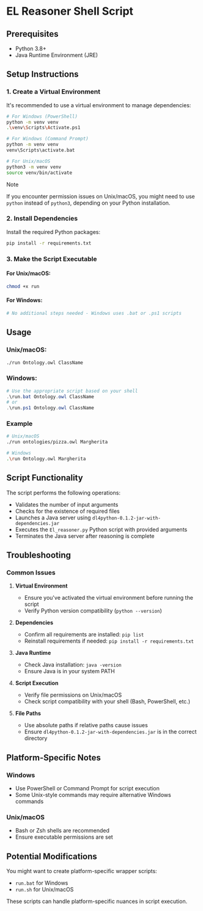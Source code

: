 # EL Reasoner Shell Script

## Prerequisites

- Python 3.8+
- Java Runtime Environment (JRE)

## Setup Instructions

### 1. Create a Virtual Environment

It's recommended to use a virtual environment to manage dependencies:

```bash
# For Windows (PowerShell)
python -m venv venv
.\venv\Scripts\Activate.ps1

# For Windows (Command Prompt)
python -m venv venv
venv\Scripts\activate.bat

# For Unix/macOS
python3 -m venv venv
source venv/bin/activate
```

> [!NOTE]
> If you encounter permission issues on Unix/macOS, you might need to use `python` instead of `python3`, depending on your Python installation.

### 2. Install Dependencies

Install the required Python packages:

```bash
pip install -r requirements.txt
```

### 3. Make the Script Executable

#### For Unix/macOS:

```bash
chmod +x run
```

#### For Windows:

```powershell
# No additional steps needed - Windows uses .bat or .ps1 scripts
```

## Usage

### Unix/macOS:

```bash
./run Ontology.owl ClassName
```

### Windows:

```powershell
# Use the appropriate script based on your shell
.\run.bat Ontology.owl ClassName
# or
.\run.ps1 Ontology.owl ClassName
```

### Example

```bash
# Unix/macOS
./run ontologies/pizza.owl Margherita

# Windows
.\run Ontology.owl Margherita
```

## Script Functionality

The script performs the following operations:

- Validates the number of input arguments
- Checks for the existence of required files
- Launches a Java server using `dl4python-0.1.2-jar-with-dependencies.jar`
- Executes the `El_reasoner.py` Python script with provided arguments
- Terminates the Java server after reasoning is complete

## Troubleshooting

### Common Issues

1. **Virtual Environment**

   - Ensure you've activated the virtual environment before running the script
   - Verify Python version compatibility (`python --version`)

2. **Dependencies**

   - Confirm all requirements are installed: `pip list`
   - Reinstall requirements if needed: `pip install -r requirements.txt`

3. **Java Runtime**

   - Check Java installation: `java -version`
   - Ensure Java is in your system PATH

4. **Script Execution**

   - Verify file permissions on Unix/macOS
   - Check script compatibility with your shell (Bash, PowerShell, etc.)

5. **File Paths**

   - Use absolute paths if relative paths cause issues
   - Ensure `dl4python-0.1.2-jar-with-dependencies.jar` is in the correct directory

## Platform-Specific Notes

### Windows

- Use PowerShell or Command Prompt for script execution
- Some Unix-style commands may require alternative Windows commands

### Unix/macOS

- Bash or Zsh shells are recommended
- Ensure executable permissions are set

## Potential Modifications

You might want to create platform-specific wrapper scripts:

- `run.bat` for Windows
- `run.sh` for Unix/macOS

These scripts can handle platform-specific nuances in script execution.
